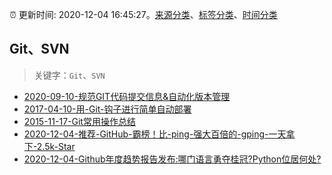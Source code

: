 :alarm_clock: 更新时间: 2020-12-04 16:45:27。[来源分类](../README.md)、[标签分类](../TAGS.md)、[时间分类](../TIMELINE.md)

## Git、SVN


> 关键字：`Git`、`SVN`



- [2020-09-10-规范GIT代码提交信息&自动化版本管理](https://aotu.io/notes/2020/09/10/git-commit-control/) 
- [2017-04-10-用-Git-钩子进行简单自动部署](https://aotu.io/notes/2017/04/10/githooks/) 
- [2015-11-17-Git常用操作总结](https://aotu.io/notes/2015/11/17/Git-Commands/) 
- [2020-12-04-推荐-GitHub-霸榜！比-ping-强大百倍的-gping-一天拿下-2.5k-Star](https://toutiao.io/k/z2u8tqp) 
- [2020-12-04-Github年度趋势报告发布:哪门语言勇夺桂冠?Python位居何处?](https://sec.thief.one/article_content?a_id=111ed62c81c52837bae2ab1c0713b758) 